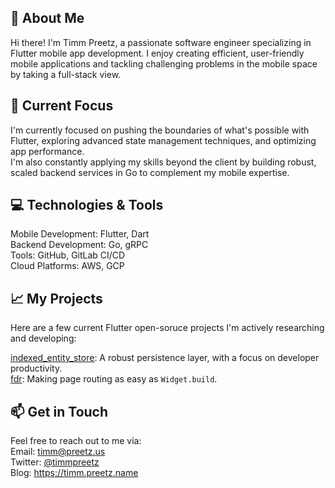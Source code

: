 
## 👋 About Me

Hi there! I'm Timm Preetz, a passionate software engineer specializing in Flutter mobile app development. I enjoy creating efficient, user-friendly mobile applications and tackling challenging problems in the mobile space by taking a full-stack view.

## 🌱 Current Focus

I'm currently focused on pushing the boundaries of what's possible with Flutter, exploring advanced state management techniques, and optimizing app performance.  
I'm also constantly applying my skills beyond the client by building robust, scaled backend services in Go to complement my mobile expertise.

## 💻 Technologies & Tools

Mobile Development: Flutter, Dart  
Backend Development: Go, gRPC  
Tools: GitHub, GitLab CI/CD  
Cloud Platforms: AWS, GCP  

## 📈 My Projects

Here are a few current Flutter open-soruce projects I'm actively researching and developing:

[indexed_entity_store](https://github.com/LunaONE/indexed_entity_store): A robust persistence layer, with a focus on developer productivity.  
[fdr](https://github.com/relentless-works/fdr): Making page routing as easy as `Widget.build`.

## 📫 Get in Touch

Feel free to reach out to me via:  
Email: timm@preetz.us  
Twitter: [@timmpreetz](http://twitter.com/timmpreetz)  
Blog: https://timm.preetz.name

